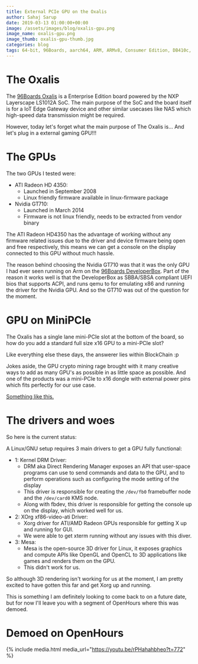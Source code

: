 ```yaml
---
title: External PCIe GPU on the Oxalis
author: Sahaj Sarup
date: 2019-03-13 01:00:00+00:00
image: /assets/images/blog/oxalis-gpu.png
image_name: oxalis-gpu.png
image_thumb: oxalis-gpu-thumb.jpg
categories: blog
tags: 64-bit, 96Boards, aarch64, ARM, ARMv8, Consumer Edition, DB410c, dragonboard410c, Linaro, Linux, fedora, arm64, aarch64, rock960, FPGA, raspberry pi, arduino, shild, hat
---
```


# The Oxalis

The [96Boards Oxalis](https://www.96boards.org/product/oxalis/) is a Enterprise Edition board powered by the NXP Layerscape LS1012A SoC.
The main purpose of the SoC and the board itself is for a IoT Edge Gateway device and other similar usecases like NAS which high-speed data transmission might be required.

However, today let's forget what the main purpose of The Oxalis is... And let's plug in a external gaming GPU!!!

# The GPUs

The two GPUs I tested were:
- ATI Radeon HD 4350:
    - Launched in September 2008
    - Linux friendly firmware available in linux-firmware package
- Nvidia GT710:
    - Launched in March 2014
    - Firmware is not linux friendly, needs to be extracted from vendor binary

The ATI Radeon HD4350 has the advantage of working without any firmware related issues due to the driver and device firmware being open and free respectively, this means we can get a console on the display connected to this GPU without much hassle.

The reason behind choosing the Nvidia GT710 was that it was the only GPU I had ever seen running on Arm on the [96Boards DeveloperBox](https://www.96boards.org/product/developerbox/). Part of the reason it works well is that the DeveloperBox as SBBA/SBSA compliant UEFI bios that supports ACPI, and runs qemu to for emulating x86 and running the driver for the Nvidia GPU. And so the GT710 was out of the question for the moment.

# GPU on MiniPCIe

The Oxalis has a single lane mini-PCIe slot at the bottom of the board, so how do you add a standard full size x16 GPU to a mini-PCIe slot?

Like everything else these days, the answerer lies within BlockChain :p

Jokes aside, the GPU crypto mining rage brought with it many creative ways to add as many GPU's as possible in as little space as possible. And one of the products was a mini-PCIe to x16 dongle with external power pins which fits perfectly for our use case.

[Something like this.](https://www.newegg.com/Product/Product.aspx?Item=17Z-0007-003E6)

# The drivers and woes

So here is the current status:

A Linux/GNU setup requires 3 main drivers to get a GPU fully functional:
- 1: Kernel DRM Driver:
    - DRM aka Direct Rendering Manager  exposes an API that user-space programs can use to send commands and data to the GPU, and to perform operations such as configuring the mode setting of the display
    - This driver is responsible for creating the `/dev/fb0` framebuffer node and the `/dev/card0` KMS node.
    - Along with fbdev, this driver is responsible for getting the console up on the display, which worked well for us.
- 2: XOrg xf86-video-ati Driver:
    - Xorg driver for ATI/AMD Radeon GPUs responsible for getting X up and running for GUI.
    - We were able to get xterm running without any issues with this diver.
- 3: Mesa:
    - Mesa is the open-source 3D driver for Linux, it exposes graphics and compute APIs like OpenGL and OpenCL to 3D applications like games and renders them on the GPU.
    - This didn't work for us.

So although 3D rendering isn't working for us at the moment, I am pretty excited to have gotten this far and get Xorg up and running.

This is something I am definitely looking to come back to on a future date, but for now I'll leave you with a segment of OpenHours where this was demoed.

# Demoed on OpenHours

{% include media.html media_url="https://youtu.be/rPHahahbheo?t=772" %}
